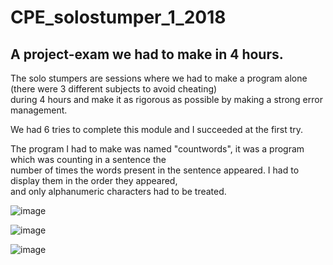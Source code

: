 # CPE_solostumper_1_2018

## A project-exam we had to make in 4 hours.

The solo stumpers are sessions where we had to make a program alone (there were 3 different subjects to avoid cheating)</br>
during 4 hours and make it as rigorous as possible by making a strong error management.

We had 6 tries to complete this module and I succeeded at the first try.

The program I had to make was named "countwords", it was a program which was counting in a sentence the  </br>
number of times the words present in the sentence appeared. I had to display them in the order they appeared, </br>
and only alphanumeric characters had to be treated.

![image](https://user-images.githubusercontent.com/48088392/53895933-5da33e80-4033-11e9-8320-448c013e6dde.png)

![image](https://user-images.githubusercontent.com/48088392/53895776-07ce9680-4033-11e9-8f23-13247a7cf210.png)

![image](https://user-images.githubusercontent.com/48088392/53895867-36e50800-4033-11e9-895f-5996b49c3dab.png)
